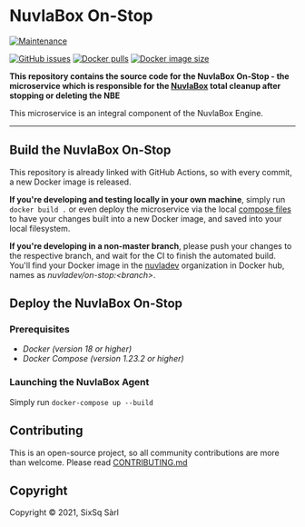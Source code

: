 # NuvlaBox On-Stop

[![Maintenance](https://img.shields.io/badge/Maintained%3F-yes-green.svg?style=for-the-badge)](https://github.com/nuvlabox/on-stop/graphs/commit-activity)


[![GitHub issues](https://img.shields.io/github/issues/nuvlabox/on-stop?style=for-the-badge&logo=github&logoColor=white)](https://GitHub.com/nuvlabox/on-stop/issues/)
[![Docker pulls](https://img.shields.io/docker/pulls/nuvlabox/on-stop?style=for-the-badge&logo=Docker&logoColor=white)](https://cloud.docker.com/u/nuvlabox/repository/docker/nuvlabox/on-stop)
[![Docker image size](https://img.shields.io/microbadger/image-size/nuvlabox/on-stop?style=for-the-badge&logo=Docker&logoColor=white)](https://cloud.docker.com/u/nuvlabox/repository/docker/nuvlabox/on-stop)


**This repository contains the source code for the NuvlaBox On-Stop - the microservice which is responsible for the [NuvlaBox](https://sixsq.com/products-and-services/nuvlabox/overview) total cleanup after stopping or deleting the NBE**

This microservice is an integral component of the NuvlaBox Engine.


---

## Build the NuvlaBox On-Stop

This repository is already linked with GitHub Actions, so with every commit, a new Docker image is released. 

**If you're developing and testing locally in your own machine**, simply run `docker build .` or even deploy the microservice via the local [compose files](docker-compose.yml) to have your changes built into a new Docker image, and saved into your local filesystem.

**If you're developing in a non-master branch**, please push your changes to the respective branch, and wait for the CI to finish the automated build. You'll find your Docker image in the [nuvladev](https://hub.docker.com/u/nuvladev) organization in Docker hub, names as _nuvladev/on-stop:\<branch\>_.

## Deploy the NuvlaBox On-Stop

### Prerequisites 

 - *Docker (version 18 or higher)*
 - *Docker Compose (version 1.23.2 or higher)*

### Launching the NuvlaBox Agent

Simply run `docker-compose up --build`

## Contributing

This is an open-source project, so all community contributions are more than welcome. Please read [CONTRIBUTING.md](CONTRIBUTING.md)
 
## Copyright

Copyright &copy; 2021, SixSq Sàrl
